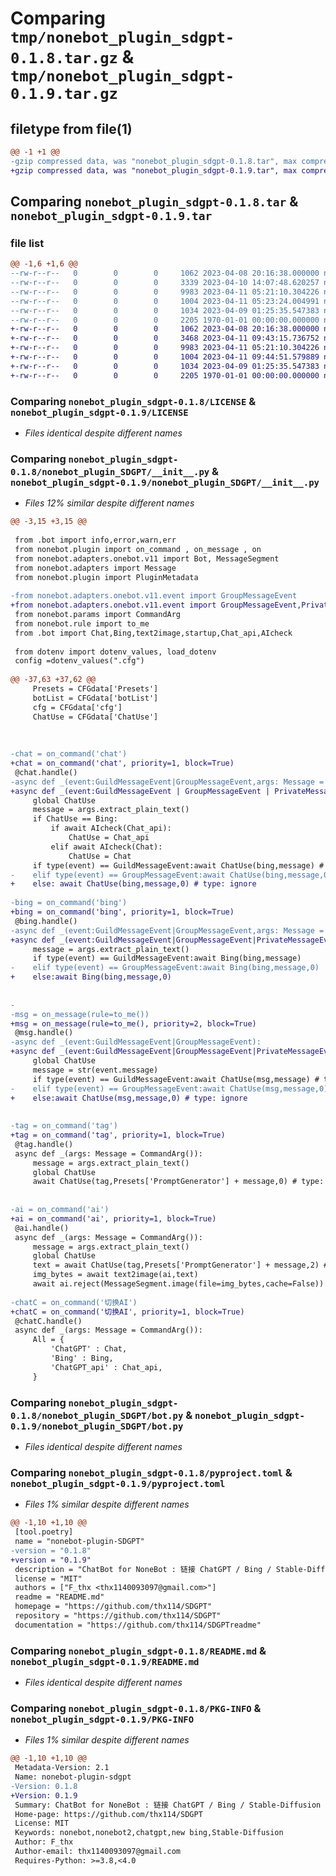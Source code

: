 # Comparing `tmp/nonebot_plugin_sdgpt-0.1.8.tar.gz` & `tmp/nonebot_plugin_sdgpt-0.1.9.tar.gz`

## filetype from file(1)

```diff
@@ -1 +1 @@
-gzip compressed data, was "nonebot_plugin_sdgpt-0.1.8.tar", max compression
+gzip compressed data, was "nonebot_plugin_sdgpt-0.1.9.tar", max compression
```

## Comparing `nonebot_plugin_sdgpt-0.1.8.tar` & `nonebot_plugin_sdgpt-0.1.9.tar`

### file list

```diff
@@ -1,6 +1,6 @@
--rw-r--r--   0        0        0     1062 2023-04-08 20:16:38.000000 nonebot_plugin_sdgpt-0.1.8/LICENSE
--rw-r--r--   0        0        0     3339 2023-04-10 14:07:48.620257 nonebot_plugin_sdgpt-0.1.8/nonebot_plugin_SDGPT/__init__.py
--rw-r--r--   0        0        0     9983 2023-04-11 05:21:10.304226 nonebot_plugin_sdgpt-0.1.8/nonebot_plugin_SDGPT/bot.py
--rw-r--r--   0        0        0     1004 2023-04-11 05:23:24.004991 nonebot_plugin_sdgpt-0.1.8/pyproject.toml
--rw-r--r--   0        0        0     1034 2023-04-09 01:25:35.547383 nonebot_plugin_sdgpt-0.1.8/README.md
--rw-r--r--   0        0        0     2205 1970-01-01 00:00:00.000000 nonebot_plugin_sdgpt-0.1.8/PKG-INFO
+-rw-r--r--   0        0        0     1062 2023-04-08 20:16:38.000000 nonebot_plugin_sdgpt-0.1.9/LICENSE
+-rw-r--r--   0        0        0     3468 2023-04-11 09:43:15.736752 nonebot_plugin_sdgpt-0.1.9/nonebot_plugin_SDGPT/__init__.py
+-rw-r--r--   0        0        0     9983 2023-04-11 05:21:10.304226 nonebot_plugin_sdgpt-0.1.9/nonebot_plugin_SDGPT/bot.py
+-rw-r--r--   0        0        0     1004 2023-04-11 09:44:51.579889 nonebot_plugin_sdgpt-0.1.9/pyproject.toml
+-rw-r--r--   0        0        0     1034 2023-04-09 01:25:35.547383 nonebot_plugin_sdgpt-0.1.9/README.md
+-rw-r--r--   0        0        0     2205 1970-01-01 00:00:00.000000 nonebot_plugin_sdgpt-0.1.9/PKG-INFO
```

### Comparing `nonebot_plugin_sdgpt-0.1.8/LICENSE` & `nonebot_plugin_sdgpt-0.1.9/LICENSE`

 * *Files identical despite different names*

### Comparing `nonebot_plugin_sdgpt-0.1.8/nonebot_plugin_SDGPT/__init__.py` & `nonebot_plugin_sdgpt-0.1.9/nonebot_plugin_SDGPT/__init__.py`

 * *Files 12% similar despite different names*

```diff
@@ -3,15 +3,15 @@
 
 from .bot import info,error,warn,err
 from nonebot.plugin import on_command , on_message , on
 from nonebot.adapters.onebot.v11 import Bot, MessageSegment
 from nonebot.adapters import Message
 from nonebot.plugin import PluginMetadata
 
-from nonebot.adapters.onebot.v11.event import GroupMessageEvent
+from nonebot.adapters.onebot.v11.event import GroupMessageEvent,PrivateMessageEvent
 from nonebot.params import CommandArg
 from nonebot.rule import to_me
 from .bot import Chat,Bing,text2image,startup,Chat_api,AIcheck
 
 from dotenv import dotenv_values, load_dotenv
 config =dotenv_values(".cfg")
 
@@ -37,63 +37,62 @@
     Presets = CFGdata['Presets']
     botList = CFGdata['botList']
     cfg = CFGdata['cfg']
     ChatUse = CFGdata['ChatUse']
 
     
 
-chat = on_command('chat')
+chat = on_command('chat', priority=1, block=True)
 @chat.handle()
-async def _(event:GuildMessageEvent|GroupMessageEvent,args: Message = CommandArg()):
+async def _(event:GuildMessageEvent | GroupMessageEvent | PrivateMessageEvent,args: Message = CommandArg()):
     global ChatUse
     message = args.extract_plain_text()
     if ChatUse == Bing:
         if await AIcheck(Chat_api):
             ChatUse = Chat_api
         elif await AIcheck(Chat):
             ChatUse = Chat
     if type(event) == GuildMessageEvent:await ChatUse(bing,message) # type: ignore
-    elif type(event) == GroupMessageEvent:await ChatUse(bing,message,0) # type: ignore
+    else: await ChatUse(bing,message,0) # type: ignore
 
-bing = on_command('bing')
+bing = on_command('bing', priority=1, block=True)
 @bing.handle()
-async def _(event:GuildMessageEvent|GroupMessageEvent,args: Message = CommandArg()):
+async def _(event:GuildMessageEvent|GroupMessageEvent|PrivateMessageEvent,args: Message = CommandArg()):
     message = args.extract_plain_text()
     if type(event) == GuildMessageEvent:await Bing(bing,message)
-    elif type(event) == GroupMessageEvent:await Bing(bing,message,0)
+    else:await Bing(bing,message,0)
         
 
-
-msg = on_message(rule=to_me())
+msg = on_message(rule=to_me(), priority=2, block=True)
 @msg.handle()
-async def _(event:GuildMessageEvent|GroupMessageEvent):
+async def _(event:GuildMessageEvent|GroupMessageEvent|PrivateMessageEvent):
     global ChatUse
     message = str(event.message)
     if type(event) == GuildMessageEvent:await ChatUse(msg,message) # type: ignore
-    elif type(event) == GroupMessageEvent:await ChatUse(msg,message,0) # type: ignore
+    else:await ChatUse(msg,message,0) # type: ignore
 
 
-tag = on_command('tag')
+tag = on_command('tag', priority=1, block=True)
 @tag.handle()
 async def _(args: Message = CommandArg()):
     message = args.extract_plain_text()
     global ChatUse
     await ChatUse(tag,Presets['PromptGenerator'] + message,0) # type: ignore
 
 
-ai = on_command('ai')
+ai = on_command('ai', priority=1, block=True)
 @ai.handle()
 async def _(args: Message = CommandArg()):
     message = args.extract_plain_text()
     global ChatUse
     text = await ChatUse(tag,Presets['PromptGenerator'] + message,2) # type: ignore
     img_bytes = await text2image(ai,text)
     await ai.reject(MessageSegment.image(file=img_bytes,cache=False))
 
-chatC = on_command('切换AI')
+chatC = on_command('切换AI', priority=1, block=True)
 @chatC.handle()
 async def _(args: Message = CommandArg()):
     All = {
         'ChatGPT' : Chat,
         'Bing' : Bing,
         'ChatGPT_api' : Chat_api,
     }
```

### Comparing `nonebot_plugin_sdgpt-0.1.8/nonebot_plugin_SDGPT/bot.py` & `nonebot_plugin_sdgpt-0.1.9/nonebot_plugin_SDGPT/bot.py`

 * *Files identical despite different names*

### Comparing `nonebot_plugin_sdgpt-0.1.8/pyproject.toml` & `nonebot_plugin_sdgpt-0.1.9/pyproject.toml`

 * *Files 1% similar despite different names*

```diff
@@ -1,10 +1,10 @@
 [tool.poetry]
 name = "nonebot-plugin-SDGPT"
-version = "0.1.8"
+version = "0.1.9"
 description = "ChatBot for NoneBot : 链接 ChatGPT / Bing / Stable-Diffusion : ChatGPT Bing聊天, gpt解析自然语言转Stable-Diffusion生成图像"
 license = "MIT"
 authors = ["F_thx <thx1140093097@gmail.com>"]
 readme = "README.md"
 homepage = "https://github.com/thx114/SDGPT"
 repository = "https://github.com/thx114/SDGPT"
 documentation = "https://github.com/thx114/SDGPTreadme"
```

### Comparing `nonebot_plugin_sdgpt-0.1.8/README.md` & `nonebot_plugin_sdgpt-0.1.9/README.md`

 * *Files identical despite different names*

### Comparing `nonebot_plugin_sdgpt-0.1.8/PKG-INFO` & `nonebot_plugin_sdgpt-0.1.9/PKG-INFO`

 * *Files 1% similar despite different names*

```diff
@@ -1,10 +1,10 @@
 Metadata-Version: 2.1
 Name: nonebot-plugin-sdgpt
-Version: 0.1.8
+Version: 0.1.9
 Summary: ChatBot for NoneBot : 链接 ChatGPT / Bing / Stable-Diffusion : ChatGPT Bing聊天, gpt解析自然语言转Stable-Diffusion生成图像
 Home-page: https://github.com/thx114/SDGPT
 License: MIT
 Keywords: nonebot,nonebot2,chatgpt,new bing,Stable-Diffusion
 Author: F_thx
 Author-email: thx1140093097@gmail.com
 Requires-Python: >=3.8,<4.0
```

